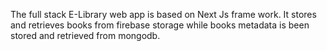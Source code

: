 The full stack E-Library web app is based on Next Js frame work. It stores and retrieves books from firebase storage while books metadata is been stored and retrieved from mongodb.
